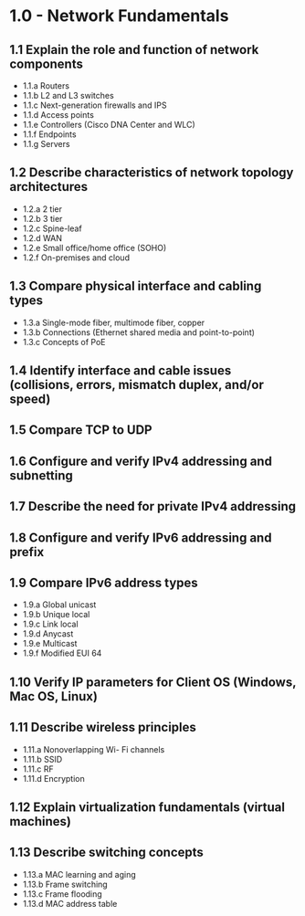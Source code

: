 # 1.0 - Network Fundamentals

## 1.1 Explain the role and function of network components
* 1.1.a Routers
* 1.1.b L2 and L3 switches
* 1.1.c Next-generation firewalls and IPS
* 1.1.d Access points
* 1.1.e Controllers (Cisco DNA Center and WLC)
* 1.1.f Endpoints
* 1.1.g Servers

## 1.2 Describe characteristics of network topology architectures
* 1.2.a 2 tier
* 1.2.b 3 tier
* 1.2.c Spine-leaf
* 1.2.d WAN
* 1.2.e Small office/home office (SOHO)
* 1.2.f On-premises and cloud

## 1.3 Compare physical interface and cabling types
* 1.3.a Single-mode fiber, multimode fiber, copper
* 1.3.b Connections (Ethernet shared media and point-to-point)
* 1.3.c Concepts of PoE

## 1.4 Identify interface and cable issues (collisions, errors, mismatch duplex, and/or speed)
## 1.5 Compare TCP to UDP 
## 1.6 Configure and verify IPv4 addressing and subnetting 
## 1.7 Describe the need for private IPv4 addressing
## 1.8 Configure and verify IPv6 addressing and prefix
## 1.9 Compare IPv6 address types 
* 1.9.a Global unicast
* 1.9.b Unique local 
* 1.9.c Link local 
* 1.9.d Anycast
* 1.9.e Multicast
* 1.9.f Modified EUI 64

## 1.10 Verify IP parameters for Client OS (Windows, Mac OS, Linux)
## 1.11 Describe wireless principles
* 1.11.a   Nonoverlapping Wi- Fi channels
* 1.11.b   SSID
* 1.11.c    RF
* 1.11.d   Encryption

## 1.12 Explain virtualization fundamentals (virtual machines)
## 1.13 Describe switching concepts
* 1.13.a MAC learning and aging
* 1.13.b Frame switching
* 1.13.c Frame flooding
* 1.13.d MAC address table
